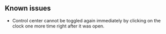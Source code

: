 ## Known issues
- Control center cannot be toggled again immediately by clicking on the clock one more time right after it was open.
